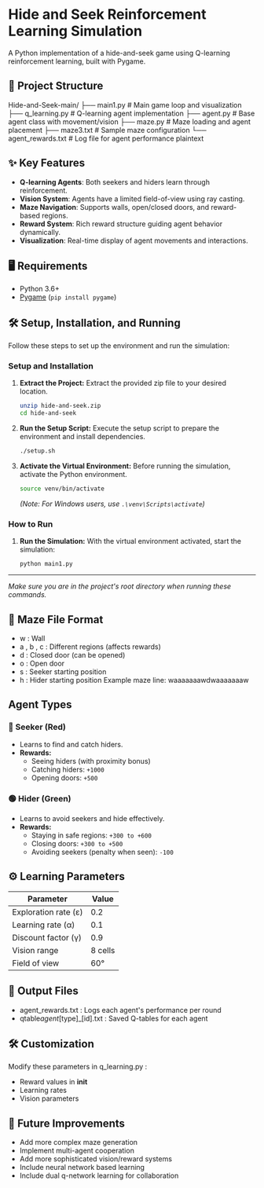 # Hide and Seek Reinforcement Learning Simulation

A Python implementation of a hide-and-seek game using Q-learning reinforcement learning, built with Pygame.

## 📁 Project Structure

Hide-and-Seek-main/
├── main1.py # Main game loop and visualization
├── q_learning.py # Q-learning agent implementation
├── agent.py # Base agent class with movement/vision
├── maze.py # Maze loading and agent placement
├── maze3.txt # Sample maze configuration
└── agent_rewards.txt # Log file for agent performance
plaintext

## ✨ Key Features

- **Q-learning Agents**: Both seekers and hiders learn through reinforcement.
- **Vision System**: Agents have a limited field-of-view using ray casting.
- **Maze Navigation**: Supports walls, open/closed doors, and reward-based regions.
- **Reward System**: Rich reward structure guiding agent behavior dynamically.
- **Visualization**: Real-time display of agent movements and interactions.

## 🖥️ Requirements

- Python 3.6+
- [Pygame](https://www.pygame.org/) (`pip install pygame`)

## 🛠️ Setup, Installation, and Running

Follow these steps to set up the environment and run the simulation:

### Setup and Installation

1.  **Extract the Project:**
    Extract the provided zip file to your desired location.

    ```bash
    unzip hide-and-seek.zip
    cd hide-and-seek
    ```

2.  **Run the Setup Script:**
    Execute the setup script to prepare the environment and install dependencies.

    ```bash
    ./setup.sh
    ```

3.  **Activate the Virtual Environment:**
    Before running the simulation, activate the Python environment.
    ```bash
    source venv/bin/activate
    ```
    _(Note: For Windows users, use `.\venv\Scripts\activate`)_

### How to Run

1.  **Run the Simulation:**
    With the virtual environment activated, start the simulation:
    ```bash
    python main1.py
    ```

---

_Make sure you are in the project's root directory when running these commands._

## 🧱 Maze File Format

- w : Wall
- a , b , c : Different regions (affects rewards)
- d : Closed door (can be opened)
- o : Open door
- s : Seeker starting position
- h : Hider starting position
  Example maze line: waaaaaaawdwaaaaaaaw

## Agent Types

### 🔴 Seeker (Red)

- Learns to find and catch hiders.
- **Rewards:**
  - Seeing hiders (with proximity bonus)
  - Catching hiders: `+1000`
  - Opening doors: `+500`

### 🟢 Hider (Green)

- Learns to avoid seekers and hide effectively.
- **Rewards:**
  - Staying in safe regions: `+300 to +600`
  - Closing doors: `+300 to +500`
  - Avoiding seekers (penalty when seen): `-100`

## ⚙️ Learning Parameters

| Parameter            | Value   |
| -------------------- | ------- |
| Exploration rate (ε) | 0.2     |
| Learning rate (α)    | 0.1     |
| Discount factor (γ)  | 0.9     |
| Vision range         | 8 cells |
| Field of view        | 60°     |

## 📄 Output Files

- agent_rewards.txt : Logs each agent's performance per round
- qtable*agent*[type]\_[id].txt : Saved Q-tables for each agent

## 🛠️ Customization

Modify these parameters in q_learning.py :

- Reward values in **init**
- Learning rates
- Vision parameters

## 🚀 Future Improvements

- Add more complex maze generation
- Implement multi-agent cooperation
- Add more sophisticated vision/reward systems
- Include neural network based learning
- Include dual q-network learning for collaboration
